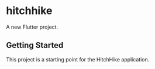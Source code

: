# hitchhike

A new Flutter project.

## Getting Started

This project is a starting point for the HitchHike application.


